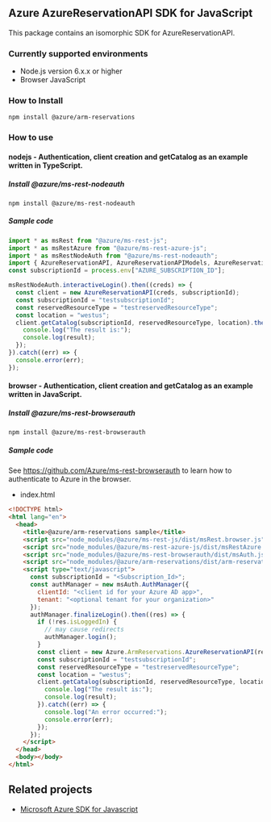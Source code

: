 ## Azure AzureReservationAPI SDK for JavaScript

This package contains an isomorphic SDK for AzureReservationAPI.

### Currently supported environments

- Node.js version 6.x.x or higher
- Browser JavaScript

### How to Install

```
npm install @azure/arm-reservations
```

### How to use

#### nodejs - Authentication, client creation and getCatalog  as an example written in TypeScript.

##### Install @azure/ms-rest-nodeauth

```
npm install @azure/ms-rest-nodeauth
```

##### Sample code

```ts
import * as msRest from "@azure/ms-rest-js";
import * as msRestAzure from "@azure/ms-rest-azure-js";
import * as msRestNodeAuth from "@azure/ms-rest-nodeauth";
import { AzureReservationAPI, AzureReservationAPIModels, AzureReservationAPIMappers } from "@azure/arm-reservations";
const subscriptionId = process.env["AZURE_SUBSCRIPTION_ID"];

msRestNodeAuth.interactiveLogin().then((creds) => {
  const client = new AzureReservationAPI(creds, subscriptionId);
  const subscriptionId = "testsubscriptionId";
  const reservedResourceType = "testreservedResourceType";
  const location = "westus";
  client.getCatalog(subscriptionId, reservedResourceType, location).then((result) => {
    console.log("The result is:");
    console.log(result);
  });
}).catch((err) => {
  console.error(err);
});
```

#### browser - Authentication, client creation and getCatalog  as an example written in JavaScript.

##### Install @azure/ms-rest-browserauth

```
npm install @azure/ms-rest-browserauth
```

##### Sample code

See https://github.com/Azure/ms-rest-browserauth to learn how to authenticate to Azure in the browser.

- index.html
```html
<!DOCTYPE html>
<html lang="en">
  <head>
    <title>@azure/arm-reservations sample</title>
    <script src="node_modules/@azure/ms-rest-js/dist/msRest.browser.js"></script>
    <script src="node_modules/@azure/ms-rest-azure-js/dist/msRestAzure.js"></script>
    <script src="node_modules/@azure/ms-rest-browserauth/dist/msAuth.js"></script>
    <script src="node_modules/@azure/arm-reservations/dist/arm-reservations.js"></script>
    <script type="text/javascript">
      const subscriptionId = "<Subscription_Id>";
      const authManager = new msAuth.AuthManager({
        clientId: "<client id for your Azure AD app>",
        tenant: "<optional tenant for your organization>"
      });
      authManager.finalizeLogin().then((res) => {
        if (!res.isLoggedIn) {
          // may cause redirects
          authManager.login();
        }
        const client = new Azure.ArmReservations.AzureReservationAPI(res.creds, subscriptionId);
        const subscriptionId = "testsubscriptionId";
        const reservedResourceType = "testreservedResourceType";
        const location = "westus";
        client.getCatalog(subscriptionId, reservedResourceType, location).then((result) => {
          console.log("The result is:");
          console.log(result);
        }).catch((err) => {
          console.log("An error occurred:");
          console.error(err);
        });
      });
    </script>
  </head>
  <body></body>
</html>
```

## Related projects

- [Microsoft Azure SDK for Javascript](https://github.com/Azure/azure-sdk-for-js)
